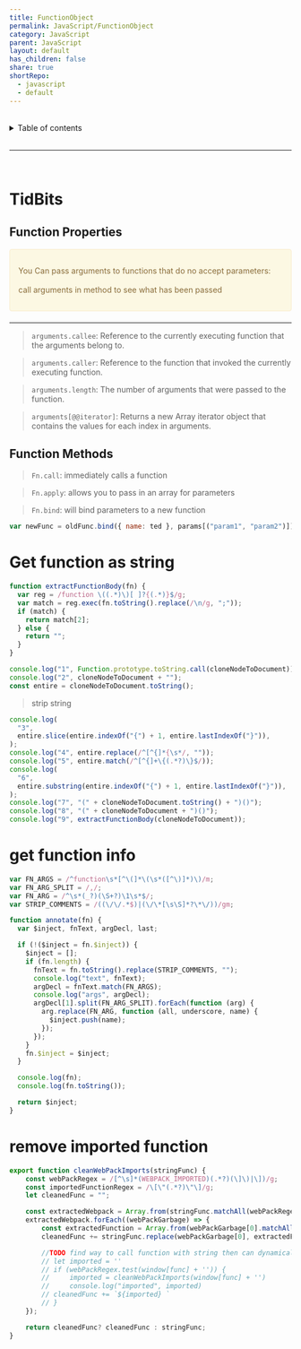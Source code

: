 ```yaml
---
title: FunctionObject
permalink: JavaScript/FunctionObject
category: JavaScript
parent: JavaScript
layout: default
has_children: false
share: true
shortRepo:
  - javascript
  - default
---
```


<br/>

<details markdown="block">                      
<summary>                      
Table of contents                      
</summary>                      
{: .text-delta }                      
1. TOC                      
{:toc}                      
</details>

<br/>

---

<br/>

# TidBits

## Function Properties

<div style="padding: 15px; border: 1px solid transparent; border-color: transparent; margin-bottom: 20px; border-radius: 4px; color: #8a6d3b;; background-color: #fcf8e3; border-color: #faebcc;">            
<p>
 You Can pass arguments to functions that do no accept parameters:
<br/><br/>
<span>
   call arguments in method to see what has been passed
</span>
</p>       
</div>

---

> `arguments.callee`: Reference to the currently executing function that the arguments belong to.

> `arguments.caller`: Reference to the function that invoked the currently executing function.

> `arguments.length`: The number of arguments that were passed to the function.

> `arguments[@@iterator]`: Returns a new Array iterator object that contains the values for each index in arguments.

## Function Methods

> `Fn.call`: immediately calls a function

> `Fn.apply`: allows you to pass in an array for parameters

> `Fn.bind`: will bind parameters to a new function

```javascript
var newFunc = oldFunc.bind({ name: ted }, params[("param1", "param2")]);
```

# Get function as string

```javascript
function extractFunctionBody(fn) {
  var reg = /function \((.*)\)[ ]?{(.*)}$/g;
  var match = reg.exec(fn.toString().replace(/\n/g, ";"));
  if (match) {
    return match[2];
  } else {
    return "";
  }
}
```

```javascript
console.log("1", Function.prototype.toString.call(cloneNodeToDocument));
console.log("2", cloneNodeToDocument + "");
const entire = cloneNodeToDocument.toString();
```

> strip string

```javascript
console.log(
  "3",
  entire.slice(entire.indexOf("{") + 1, entire.lastIndexOf("}")),
);
console.log("4", entire.replace(/^[^{]*{\s*/, ""));
console.log("5", entire.match(/^[^{]+\{(.*?)\}$/));
console.log(
  "6",
  entire.substring(entire.indexOf("{") + 1, entire.lastIndexOf("}")),
);
console.log("7", "(" + cloneNodeToDocument.toString() + ")()");
console.log("8", "(" + cloneNodeToDocument + ")()");
console.log("9", extractFunctionBody(cloneNodeToDocument));
```

# get function info

```javascript
var FN_ARGS = /^function\s*[^\(]*\(\s*([^\)]*)\)/m;
var FN_ARG_SPLIT = /,/;
var FN_ARG = /^\s*(_?)(\S+?)\1\s*$/;
var STRIP_COMMENTS = /((\/\/.*$)|(\/\*[\s\S]*?\*\/))/gm;

function annotate(fn) {
  var $inject, fnText, argDecl, last;

  if (!($inject = fn.$inject)) {
    $inject = [];
    if (fn.length) {
      fnText = fn.toString().replace(STRIP_COMMENTS, "");
      console.log("text", fnText);
      argDecl = fnText.match(FN_ARGS);
      console.log("args", argDecl);
      argDecl[1].split(FN_ARG_SPLIT).forEach(function (arg) {
        arg.replace(FN_ARG, function (all, underscore, name) {
          $inject.push(name);
        });
      });
    }
    fn.$inject = $inject;
  }

  console.log(fn);
  console.log(fn.toString());

  return $inject;
}
```

# remove imported function

```javascript
export function cleanWebPackImports(stringFunc) {
    const webPackRegex = /[^\s]*(WEBPACK_IMPORTED)(.*?)(\]\)|\])/g;
    const importedFunctionRegex = /\[\"(.*?)\"\]/g;
    let cleanedFunc = "";

    const extractedWebpack = Array.from(stringFunc.matchAll(webPackRegex));
    extractedWebpack.forEach((webPackGarbage) => {
        const extractedFunction = Array.from(webPackGarbage[0].matchAll(importedFunctionRegex), (x) => x[1],);
        cleanedFunc += stringFunc.replace(webPackGarbage[0], extractedFunction);

        //TODO find way to call function with string then can dynamically add used imports
        // let imported = ''
        // if (webPackRegex.test(window[func] + '')) {
        //     imported = cleanWebPackImports(window[func] + '')
        //     console.log("imported", imported)
        // cleanedFunc += `${imported} `
        // }
    });

    return cleanedFunc? cleanedFunc : stringFunc;
}
```
